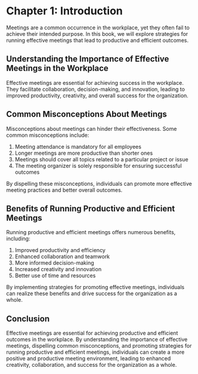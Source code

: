 Chapter 1: Introduction
=======================

Meetings are a common occurrence in the workplace, yet they often fail to achieve their intended purpose. In this book, we will explore strategies for running effective meetings that lead to productive and efficient outcomes.

Understanding the Importance of Effective Meetings in the Workplace
-------------------------------------------------------------------

Effective meetings are essential for achieving success in the workplace. They facilitate collaboration, decision-making, and innovation, leading to improved productivity, creativity, and overall success for the organization.

Common Misconceptions About Meetings
------------------------------------

Misconceptions about meetings can hinder their effectiveness. Some common misconceptions include:

1. Meeting attendance is mandatory for all employees
2. Longer meetings are more productive than shorter ones
3. Meetings should cover all topics related to a particular project or issue
4. The meeting organizer is solely responsible for ensuring successful outcomes

By dispelling these misconceptions, individuals can promote more effective meeting practices and better overall outcomes.

Benefits of Running Productive and Efficient Meetings
-----------------------------------------------------

Running productive and efficient meetings offers numerous benefits, including:

1. Improved productivity and efficiency
2. Enhanced collaboration and teamwork
3. More informed decision-making
4. Increased creativity and innovation
5. Better use of time and resources

By implementing strategies for promoting effective meetings, individuals can realize these benefits and drive success for the organization as a whole.

Conclusion
----------

Effective meetings are essential for achieving productive and efficient outcomes in the workplace. By understanding the importance of effective meetings, dispelling common misconceptions, and promoting strategies for running productive and efficient meetings, individuals can create a more positive and productive meeting environment, leading to enhanced creativity, collaboration, and success for the organization as a whole.


